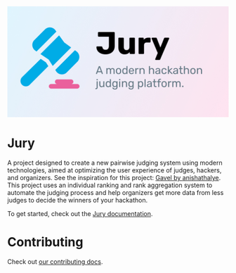 ![Jury Banner](./docs/static/img/social-card.jpg)

# Jury

A project designed to create a new pairwise judging system using modern technologies, aimed at optimizing the user experience of judges, hackers, and organizers. See the inspiration for this project: [Gavel by anishathalye](https://github.com/anishathalye/gavel). This project uses an individual ranking and rank aggregation system to automate the judging process and help organizers get more data from less judges to decide the winners of your hackathon.

To get started, check out the [Jury documentation](https://jury.mikz.dev).

# Contributing

Check out [our contributing docs](https://jury.mikz.dev/docs/contributing).
